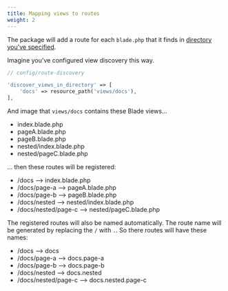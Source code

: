```yaml
---
title: Mapping views to routes
weight: 2
---
```


The package will add a route for each `blade.php` that it finds in [directory you've specified](getting-started).

Imagine you've configured view discovery this way.

```php
// config/route-discovery

'discover_views_in_directory' => [
    'docs' => resource_path('views/docs'),
],
```

And image that `views/docs` contains these Blade views...

- index.blade.php
- pageA.blade.php
- pageB.blade.php
- nested/index.blade.php
- nested/pageC.blade.php

... then these routes will be registered:

- /docs --> index.blade.php
- /docs/page-a --> pageA.blade.php
- /docs/page-b --> pageB.blade.php
- /docs/nested --> nested/index.blade.php
- /docs/nested/page-c --> nested/pageC.blade.php

The registered routes will also be named automatically. The route name will be generated by replacing the `/` with `.`. So there routes will have these names:

- /docs --> docs
- /docs/page-a --> docs.page-a
- /docs/page-b --> docs.page-b
- /docs/nested --> docs.nested
- /docs/nested/page-c --> docs.nested.page-c
